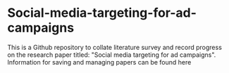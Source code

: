 # Social-media-targeting-for-ad-campaigns
This is a Github repository to collate literature survey and record progress on the research paper titled: "Social media targeting for ad campaigns".  Information for saving and managing papers can be found here
